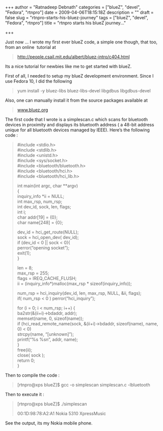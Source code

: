 +++
author = "Ratnadeep Debnath"
categories = ["blueZ", "devel", "Fedora", "rtnpro"]
date = 2009-04-06T18:15:18Z
description = ""
draft = false
slug = "rtnpro-starts-his-bluez-journey"
tags = ["blueZ", "devel", "Fedora", "rtnpro"]
title = "rtnpro starts his blueZ journey..."

+++


Just now … I wrote my first ever blueZ code, a simple one though, that too, from an online  tutorial at

> http://people.csail.mit.edu/albert/bluez-intro/c404.html

Its a nice tutorial for newbies like me to get started with blueZ.

First of all, I needed to setup my blueZ development environment. Since I use Fedora 10, I did the following

> yum install -y bluez-libs bluez-libs-devel libgdbus libgdbus-devel

Also, one can manually install it from the source packages available at

> www.bluez.org

The first code that I wrote is a simplescan.c which scans for bluetooth devices in proximity and displays its bluetooth address ( a 48-bit address unique for all bluetooth devices managed by IEEE). Here’s the following code :

> #include <stdio.h>  
>  #include <stdlib.h>  
>  #include <unistd.h>  
>  #include <sys/socket.h>  
>  #include <bluetooth/bluetooth.h>  
>  #include <bluetooth/hci.h>  
>  #include <bluetooth/hci_lib.h>
> 
> int main(int argc, char **argv)  
>  {  
>  inquiry_info *ii = NULL;  
>  int max_rsp, num_rsp;  
>  int dev_id, sock, len, flags;  
>  int i;  
>  char addr[19] = {0};  
>  char name[248] = {0};
> 
> dev_id = hci_get_route(NULL);  
>  sock = hci_open_dev( dev_id);  
>  if (dev_id < 0 || sock < 0){  
>  perror(“opening socket”);  
>  exit(1);  
>  }
> 
> len = 8;  
>  max_rsp = 255;  
>  flags = IREQ_CACHE_FLUSH;  
>  ii = (inquiry_info*)malloc(max_rsp * sizeof(inquiry_info));
> 
> num_rsp = hci_inquiry(dev_id, len, max_rsp, NULL, &ii, flags);  
>  if( num_rsp < 0 ) perror(“hci_inquiry”);
> 
> for (i = 0; i < num_rsp; i++) {  
>  ba2str(&(ii+i)->bdaddr, addr);  
>  memset(name, 0, sizeof(name));  
>  if (hci_read_remote_name(sock, &(ii+i)->bdaddr, sizeof(name), name, 0) < 0)  
>  strcpy(name, “[unknown]”);  
>  printf(“%s %sn”, addr, name);  
>  }  
>  free(ii);  
>  close( sock );  
>  return 0;  
>  }

Then to compile the code :

> [rtnpro@xps blueZ]$ gcc -o simplescan simplescan.c -lbluetooth

Then to execute it :

> [rtnpro@xps blueZ]$ ./simplescan
> 
> 00:1D:98:78:A2:A1 Nokia 5310 XpressMusic

See the output, its my Nokia mobile phone.

